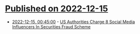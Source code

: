 # [Published on 2022-12-15](index.md)

* [2022-12-15, 00:45:00](https://yro.slashdot.org/story/22/12/14/2230231/us-authorities-charge-8-social-media-influencers-in-securities-fraud-scheme?utm_source=rss1.0mainlinkanon&utm_medium=feed) - [US Authorities Charge 8 Social Media Influencers In Securities Fraud Scheme](https://yro.slashdot.org/story/22/12/14/2230231/us-authorities-charge-8-social-media-influencers-in-securities-fraud-scheme?utm_source=rss1.0mainlinkanon&utm_medium=feed)
